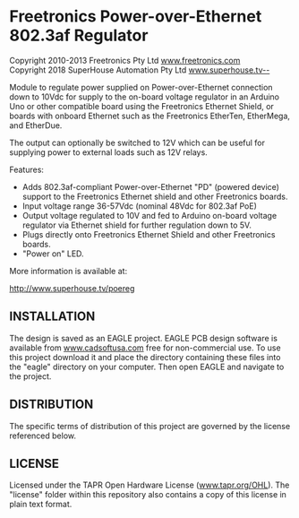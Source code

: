 Freetronics Power-over-Ethernet 802.3af Regulator
=================================================
Copyright 2010-2013 Freetronics Pty Ltd www.freetronics.com  
Copyright 2018 SuperHouse Automation Pty Ltd www.superhouse.tv--

Module to regulate power supplied on Power-over-Ethernet connection
down to 10Vdc for supply to the on-board voltage regulator in an
Arduino Uno or other compatible board using the Freetronics Ethernet
Shield, or boards with onboard Ethernet such as the Freetronics
EtherTen, EtherMega, and EtherDue.

The output can optionally be switched to 12V which can be useful for
supplying power to external loads such as 12V relays.

Features:

 * Adds 802.3af-compliant Power-over-Ethernet "PD" (powered device)
   support to the Freetronics Ethernet shield and other Freetronics
   boards.
 * Input voltage range 36-57Vdc (nominal 48Vdc for 802.3af PoE)
 * Output voltage regulated to 10V and fed to Arduino on-board voltage
   regulator via Ethernet shield for further regulation down to 5V.
 * Plugs directly onto Freetronics Ethernet Shield and other
   Freetronics boards.
 * "Power on" LED.


More information is available at:

  http://www.superhouse.tv/poereg


INSTALLATION
------------
The design is saved as an EAGLE project. EAGLE PCB design software is
available from www.cadsoftusa.com free for non-commercial use. To use
this project download it and place the directory containing these files
into the "eagle" directory on your computer. Then open EAGLE and
navigate to the project.


DISTRIBUTION
------------
The specific terms of distribution of this project are governed by the
license referenced below.


LICENSE
-------
Licensed under the TAPR Open Hardware License (www.tapr.org/OHL).
The "license" folder within this repository also contains a copy of
this license in plain text format.

